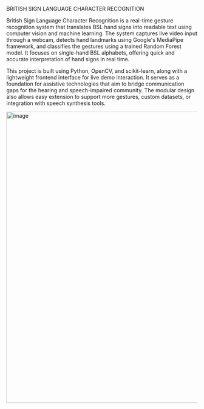 BRITISH SIGN LANGUAGE CHARACTER RECOGNITION

British Sign Language Character Recognition is a real-time gesture recognition system that translates BSL hand signs into readable text using computer vision and machine learning. The system captures live video input through a webcam, detects hand landmarks using Google's MediaPipe framework, and classifies the gestures using a trained Random Forest model. It focuses on single-hand BSL alphabets, offering quick and accurate interpretation of hand signs in real time.

This project is built using Python, OpenCV, and scikit-learn, along with a lightweight frontend interface for live demo interaction. It serves as a foundation for assistive technologies that aim to bridge communication gaps for the hearing and speech-impaired community. The modular design also allows easy extension to support more gestures, custom datasets, or integration with speech synthesis tools.

<img width="1366" height="768" alt="image" src="https://github.com/user-attachments/assets/09422a79-9cd3-4bf1-abe2-a948c0f2cc6c" />
